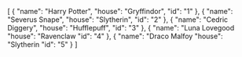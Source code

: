 [
    {
        "name": "Harry Potter",
        "house": "Gryffindor",
        "id": "1"
    },
    {
        "name": "Severus Snape",
        "house": "Slytherin",
        "id": "2"
    },
    {
        "name": "Cedric Diggery",
        "house": "Hufflepuff",
        "id": "3"
    },
    {
        "name": "Luna Lovegood
        "house": "Ravenclaw
        "id": "4"
    },
    {
        "name": "Draco Malfoy
        "house": "Slytherin
        "id": "5"
    }
]
